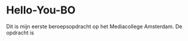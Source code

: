 # Hello-You-BO
Dit is mijn eerste beroepsopdracht op het Mediacollege Amsterdam. De opdracht is<keuzeverhaal>
